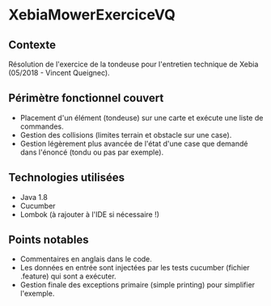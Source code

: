 # XebiaMowerExerciceVQ

## Contexte

Résolution de l'exercice de la tondeuse pour l'entretien technique de Xebia (05/2018 - Vincent Queignec).

## Périmètre fonctionnel couvert

* Placement d'un élément (tondeuse) sur une carte et exécute une liste de commandes.
* Gestion des collisions (limites terrain et obstacle sur une case).
* Gestion légèrement plus avancée de l'état d'une case que demandé dans l'énoncé (tondu ou pas par exemple).

## Technologies utilisées

* Java 1.8
* Cucumber
* Lombok (à rajouter à l'IDE si nécessaire !)

## Points notables

* Commentaires en anglais dans le code.
* Les données en entrée sont injectées par les tests cucumber (fichier .feature) qui sont a exécuter.
* Gestion finale des exceptions primaire (simple printing) pour simplifier l'exemple.

